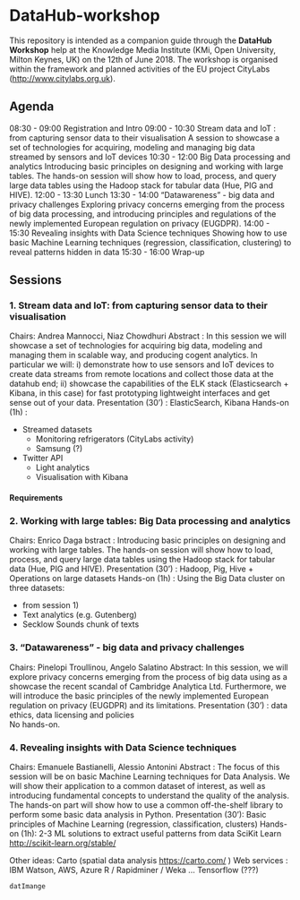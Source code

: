 # DataHub-workshop
This repository is intended as a companion guide through the **DataHub Workshop** help at the Knowledge Media Institute (KMi, Open University, Milton Keynes, UK) on the 12th of June 2018.
The workshop is organised within the framework and planned activities of the EU project CityLabs (http://www.citylabs.org.uk).

## Agenda
08:30 - 09:00 Registration and Intro
09:00 - 10:30 Stream data and IoT : from capturing sensor data to their visualisation
A session to showcase a set of technologies for acquiring, modeling and managing big data streamed by sensors and IoT devices
10:30 - 12:00 Big Data processing and analytics
Introducing basic principles on designing and working with large tables. The hands-on session will show how to load, process, and query large data tables using the Hadoop stack for tabular data (Hue, PIG and HIVE).
12:00 - 13:30 Lunch
13:30 - 14:00 “Datawareness” - big data and privacy challenges 
	Exploring privacy concerns emerging from the process of big data processing, and introducing principles and regulations of the newly implemented European regulation on privacy (EUGDPR). 
14:00 - 15:30 Revealing insights with Data Science techniques 
	Showing how to use basic Machine Learning techniques (regression, classification, clustering) to reveal patterns hidden in data
15:30 - 16:00 Wrap-up 


## Sessions
### 1. Stream data and IoT: from capturing sensor data to their visualisation
Chairs: Andrea Mannocci, Niaz Chowdhuri
Abstract : In this session we will showcase a set of technologies for acquiring big data, modeling and managing them in scalable way, and producing cogent analytics. In particular we will: i) demonstrate how to use sensors and IoT devices to create data streams from remote locations and collect those data at the datahub end; ii) showcase the capabilities of the ELK stack (Elasticsearch + Kibana, in this case) for fast prototyping lightweight interfaces and get sense out of your data.
Presentation (30’) : ElasticSearch, Kibana
Hands-on (1h) : 
- Streamed datasets
    - Monitoring refrigerators (CityLabs activity)
    - Samsung (?)
- Twitter API
    - Light analytics 
    - Visualisation with Kibana 


#### Requirements


### 2. Working with large tables: Big Data processing and analytics
Chairs: Enrico Daga
bstract : Introducing basic principles on designing and working with large tables. The hands-on session will show how to load, process, and query large data tables using the Hadoop stack for tabular data (Hue, PIG and HIVE).
Presentation (30’) : Hadoop, Pig, Hive + Operations on large datasets
Hands-on (1h) : Using the Big Data cluster on three datasets:
- from session 1)
- Text analytics (e.g. Gutenberg)
- Secklow Sounds chunk of texts 


### 3. “Datawareness” - big data and privacy challenges
Chairs: Pinelopi Troullinou, Angelo Salatino
Abstract: In this session, we will explore privacy concerns emerging from the process of big data using as a showcase the recent scandal of Cambridge Analytica Ltd. Furthermore, we will introduce the basic principles of the newly implemented European regulation on privacy (EUGDPR) and its limitations. 
Presentation (30’) : data ethics, data licensing and policies  
No hands-on.

### 4. Revealing insights with Data Science techniques
Chairs: Emanuele Bastianelli, Alessio Antonini
Abstract : The focus of this session will be on basic Machine Learning techniques for Data Analysis. We will show their application to a common dataset of interest, as well as introducing fundamental concepts to understand the quality of the analysis. The hands-on part will show how to use a common off-the-shelf library to perform some basic data analysis in Python.
Presentation (30’): Basic principles of Machine Learning  (regression, classification, clusters)
Hands-on (1h):
2-3 ML solutions to extract useful patterns from data
	SciKit Learn http://scikit-learn.org/stable/


Other ideas: 
Carto (spatial data analysis https://carto.com/ )
Web services : IBM Watson, AWS, Azure
R / Rapidminer / Weka …
Tensorflow (???) 
	
	
	datImange





